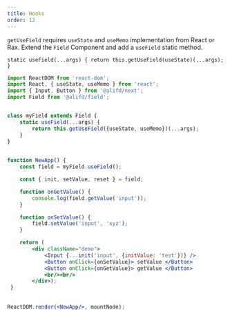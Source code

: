 ```yaml
---
title: Hooks
order: 12
---
```


`getUseField` requires `useState` and `useMemo` implementation from React or Rax. Extend the `Field` Component and add a `useField` static method.

`
static useField(...args) {
    return this.getUseField(useState)(...args);
}
`

````jsx
import ReactDOM from 'react-dom';
import React, { useState, useMemo } from 'react';
import { Input, Button } from '@alifd/next';
import Field from '@alifd/field';


class myField extends Field {
    static useField(...args) {
        return this.getUseField({useState, useMemo})(...args);
    }
}

 
function NewApp() {
    const field = myField.useField();

    const { init, setValue, reset } = field;

    function onGetValue() {
        console.log(field.getValue('input'));
    }

    function onSetValue() {
        field.setValue('input', 'xyz');
    }

    return (
        <div className="demo">
            <Input {...init('input', {initValue: 'test'})} />
            <Button onClick={onSetValue}> setValue </Button>
            <Button onClick={onGetValue}> getValue </Button>
            <br/><br/>
        </div>);
 }
 
 
ReactDOM.render(<NewApp/>, mountNode);
 
 ````
